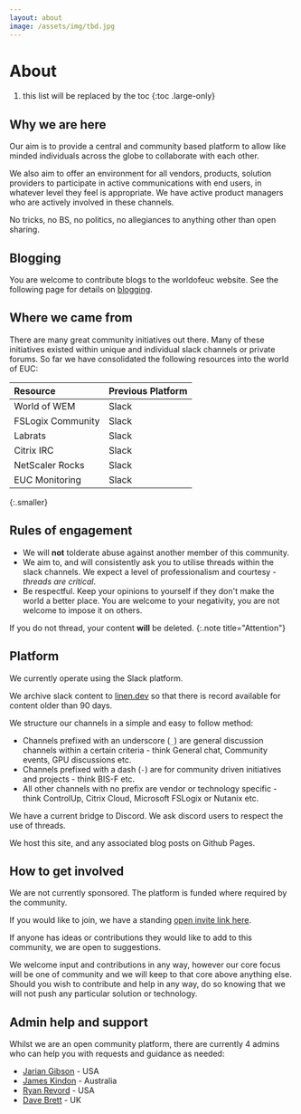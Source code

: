 ```yaml
---
layout: about
image: /assets/img/tbd.jpg
---
```


# About

<!--author-->

1.  this list will be replaced by the toc
{:toc .large-only}

## Why we are here

Our aim is to provide a central and community based platform to allow like minded individuals across the globe to collaborate with each other.

We also aim to offer an environment for all vendors, products, solution providers to participate in active communications with end users, in whatever level they feel is appropriate. We have active product managers who are actively involved in these channels.

No tricks, no BS, no politics, no allegiances to anything other than open sharing.

## Blogging

You are welcome to contribute blogs to the worldofeuc website. See the following page for details on [blogging](/howtoblog/).

## Where we came from

There are many great community initiatives out there. Many of these initiatives existed within unique and individual slack channels or private forums. So far we have consolidated the following resources into the world of EUC:

| Resource | Previous Platform |
| :--- | :--- |
| World of WEM | Slack |
| FSLogix Community | Slack |
| Labrats | Slack |
| Citrix IRC | Slack |
| NetScaler Rocks | Slack |
| EUC Monitoring | Slack |
{:.smaller}

## Rules of engagement

-  We will **not** tolderate abuse against another member of this community.
-  We aim to, and will consistently ask you to utilise threads within the slack channels. We expect a level of professionalism and courtesy - *threads are critical*.
-  Be respectful. Keep your opinions to yourself if they don't make the world a better place. You are welcome to your negativity, you are not welcome to impose it on others.

If you do not thread, your content **will** be deleted.
{:.note title="Attention"}

## Platform

We currently operate using the Slack platform.

We archive slack content to [linen.dev](https://www.linen.dev/s/worldofeuc) so that there is record available for content older than 90 days.

We structure our channels in a simple and easy to follow method:

-  Channels prefixed with an underscore (`_`) are general discussion channels within a certain criteria - think General chat, Community events, GPU discussions etc.
-  Channels prefixed with a dash (`-`) are for community driven initiatives and projects - think BIS-F etc.
-  All other channels with no prefix are vendor or technology specific - think ControlUp, Citrix Cloud, Microsoft FSLogix or Nutanix etc.

We have a current bridge to Discord. We ask discord users to respect the use of threads.

We host this site, and any associated blog posts on Github Pages.

## How to get involved

We are not currently sponsored. The platform is funded where required by the community.

If you would like to join, we have a standing [open invite link here](https://t.co/UEBgTHRDXF).

If anyone has ideas or contributions they would like to add to this community, we are open to suggestions.

We welcome input and contributions in any way, however our core focus will be one of community and we will keep to that core above anything else. Should you wish to contribute and help in any way, do so knowing that we will not push any particular solution or technology.

## Admin help and support

Whilst we are an open community platform, there are currently 4 admins who can help you with requests and guidance as needed:

-  [Jarian Gibson](https://twitter.com/JarianGibson) - USA
-  [James Kindon](https://twitter.com/james_kindon) - Australia
-  [Ryan Revord](https://twitter.com/rsrevord) - USA
-  [Dave Brett](https://twitter.com/dbretty) - UK
